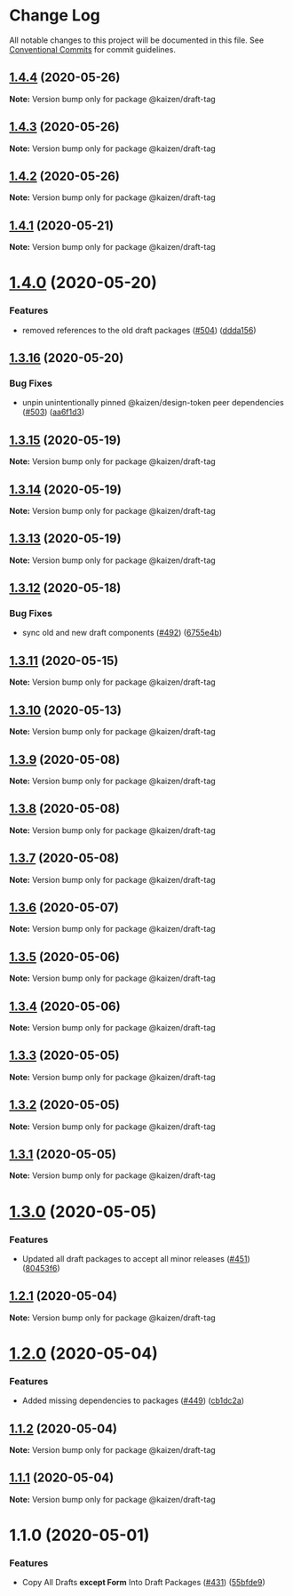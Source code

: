 # Change Log

All notable changes to this project will be documented in this file.
See [Conventional Commits](https://conventionalcommits.org) for commit guidelines.

## [1.4.4](https://github.com/cultureamp/kaizen-design-system/compare/@kaizen/draft-tag@1.4.3...@kaizen/draft-tag@1.4.4) (2020-05-26)

**Note:** Version bump only for package @kaizen/draft-tag





## [1.4.3](https://github.com/cultureamp/kaizen-design-system/compare/@kaizen/draft-tag@1.4.2...@kaizen/draft-tag@1.4.3) (2020-05-26)

**Note:** Version bump only for package @kaizen/draft-tag





## [1.4.2](https://github.com/cultureamp/kaizen-design-system/compare/@kaizen/draft-tag@1.4.1...@kaizen/draft-tag@1.4.2) (2020-05-26)

**Note:** Version bump only for package @kaizen/draft-tag





## [1.4.1](https://github.com/cultureamp/kaizen-design-system/compare/@kaizen/draft-tag@1.4.0...@kaizen/draft-tag@1.4.1) (2020-05-21)

**Note:** Version bump only for package @kaizen/draft-tag





# [1.4.0](https://github.com/cultureamp/kaizen-design-system/compare/@kaizen/draft-tag@1.3.16...@kaizen/draft-tag@1.4.0) (2020-05-20)


### Features

* removed references to the old draft packages ([#504](https://github.com/cultureamp/kaizen-design-system/issues/504)) ([ddda156](https://github.com/cultureamp/kaizen-design-system/commit/ddda156513445ca8da8bcc64364f15dc4b94b1a6))





## [1.3.16](https://github.com/cultureamp/kaizen-design-system/compare/@kaizen/draft-tag@1.3.15...@kaizen/draft-tag@1.3.16) (2020-05-20)


### Bug Fixes

* unpin unintentionally pinned @kaizen/design-token peer dependencies ([#503](https://github.com/cultureamp/kaizen-design-system/issues/503)) ([aa6f1d3](https://github.com/cultureamp/kaizen-design-system/commit/aa6f1d3a63cd7f2e3dac9cd631aa7a9e88b153ac))





## [1.3.15](https://github.com/cultureamp/kaizen-design-system/compare/@kaizen/draft-tag@1.3.14...@kaizen/draft-tag@1.3.15) (2020-05-19)

**Note:** Version bump only for package @kaizen/draft-tag





## [1.3.14](https://github.com/cultureamp/kaizen-design-system/compare/@kaizen/draft-tag@1.3.13...@kaizen/draft-tag@1.3.14) (2020-05-19)

**Note:** Version bump only for package @kaizen/draft-tag





## [1.3.13](https://github.com/cultureamp/kaizen-design-system/compare/@kaizen/draft-tag@1.3.12...@kaizen/draft-tag@1.3.13) (2020-05-19)

**Note:** Version bump only for package @kaizen/draft-tag





## [1.3.12](https://github.com/cultureamp/kaizen-design-system/compare/@kaizen/draft-tag@1.3.11...@kaizen/draft-tag@1.3.12) (2020-05-18)


### Bug Fixes

* sync old and new draft components ([#492](https://github.com/cultureamp/kaizen-design-system/issues/492)) ([6755e4b](https://github.com/cultureamp/kaizen-design-system/commit/6755e4beedf5d3953c5a50e152cfd181389d9be0))





## [1.3.11](https://github.com/cultureamp/kaizen-design-system/compare/@kaizen/draft-tag@1.3.10...@kaizen/draft-tag@1.3.11) (2020-05-15)

**Note:** Version bump only for package @kaizen/draft-tag





## [1.3.10](https://github.com/cultureamp/kaizen-design-system/compare/@kaizen/draft-tag@1.3.9...@kaizen/draft-tag@1.3.10) (2020-05-13)

**Note:** Version bump only for package @kaizen/draft-tag





## [1.3.9](https://github.com/cultureamp/kaizen-design-system/compare/@kaizen/draft-tag@1.3.8...@kaizen/draft-tag@1.3.9) (2020-05-08)

**Note:** Version bump only for package @kaizen/draft-tag





## [1.3.8](https://github.com/cultureamp/kaizen-design-system/compare/@kaizen/draft-tag@1.3.7...@kaizen/draft-tag@1.3.8) (2020-05-08)

**Note:** Version bump only for package @kaizen/draft-tag





## [1.3.7](https://github.com/cultureamp/kaizen-design-system/compare/@kaizen/draft-tag@1.3.6...@kaizen/draft-tag@1.3.7) (2020-05-08)

**Note:** Version bump only for package @kaizen/draft-tag





## [1.3.6](https://github.com/cultureamp/kaizen-design-system/compare/@kaizen/draft-tag@1.3.5...@kaizen/draft-tag@1.3.6) (2020-05-07)

**Note:** Version bump only for package @kaizen/draft-tag





## [1.3.5](https://github.com/cultureamp/kaizen-design-system/compare/@kaizen/draft-tag@1.3.4...@kaizen/draft-tag@1.3.5) (2020-05-06)

**Note:** Version bump only for package @kaizen/draft-tag





## [1.3.4](https://github.com/cultureamp/kaizen-design-system/compare/@kaizen/draft-tag@1.3.3...@kaizen/draft-tag@1.3.4) (2020-05-06)

**Note:** Version bump only for package @kaizen/draft-tag





## [1.3.3](https://github.com/cultureamp/kaizen-design-system/compare/@kaizen/draft-tag@1.3.2...@kaizen/draft-tag@1.3.3) (2020-05-05)

**Note:** Version bump only for package @kaizen/draft-tag





## [1.3.2](https://github.com/cultureamp/kaizen-design-system/compare/@kaizen/draft-tag@1.3.1...@kaizen/draft-tag@1.3.2) (2020-05-05)

**Note:** Version bump only for package @kaizen/draft-tag





## [1.3.1](https://github.com/cultureamp/kaizen-design-system/compare/@kaizen/draft-tag@1.3.0...@kaizen/draft-tag@1.3.1) (2020-05-05)

**Note:** Version bump only for package @kaizen/draft-tag





# [1.3.0](https://github.com/cultureamp/kaizen-design-system/compare/@kaizen/draft-tag@1.2.1...@kaizen/draft-tag@1.3.0) (2020-05-05)


### Features

* Updated all draft packages to accept all minor releases ([#451](https://github.com/cultureamp/kaizen-design-system/issues/451)) ([80453f6](https://github.com/cultureamp/kaizen-design-system/commit/80453f6c04300dcef61c14e39200ce154863eb0d))





## [1.2.1](https://github.com/cultureamp/kaizen-design-system/compare/@kaizen/draft-tag@1.2.0...@kaizen/draft-tag@1.2.1) (2020-05-04)

**Note:** Version bump only for package @kaizen/draft-tag





# [1.2.0](https://github.com/cultureamp/kaizen-design-system/compare/@kaizen/draft-tag@1.1.2...@kaizen/draft-tag@1.2.0) (2020-05-04)


### Features

* Added missing dependencies to packages  ([#449](https://github.com/cultureamp/kaizen-design-system/issues/449)) ([cb1dc2a](https://github.com/cultureamp/kaizen-design-system/commit/cb1dc2aead68e591cc21c665fb25c1817633c4d7))





## [1.1.2](https://github.com/cultureamp/kaizen-design-system/compare/@kaizen/draft-tag@1.1.1...@kaizen/draft-tag@1.1.2) (2020-05-04)

**Note:** Version bump only for package @kaizen/draft-tag





## [1.1.1](https://github.com/cultureamp/kaizen-design-system/compare/@kaizen/draft-tag@1.1.0...@kaizen/draft-tag@1.1.1) (2020-05-04)

**Note:** Version bump only for package @kaizen/draft-tag





# 1.1.0 (2020-05-01)


### Features

* Copy All Drafts **except Form** Into Draft Packages ([#431](https://github.com/cultureamp/kaizen-design-system/issues/431)) ([55bfde9](https://github.com/cultureamp/kaizen-design-system/commit/55bfde98611d2c4070d26ba082e478f96ddca1fd))
